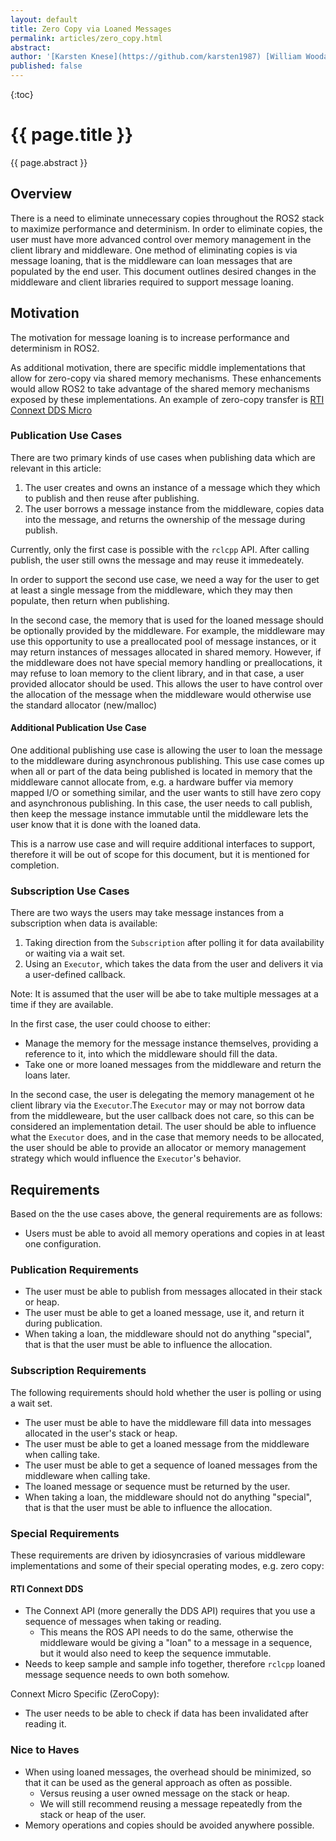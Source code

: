 ```yaml
---
layout: default
title: Zero Copy via Loaned Messages
permalink: articles/zero_copy.html
abstract:
author: '[Karsten Knese](https://github.com/karsten1987) [William Woodall](https://github.com/wjwwood) [Michael Carroll](https://github.com/mjcarroll)'
published: false
---
```


{:toc}

# {{ page.title }}

<div class="abstract" markdown="1">
{{ page.abstract }}
</div>

## Overview

There is a need to eliminate unnecessary copies throughout the ROS2 stack to maximize performance and determinism.
In order to eliminate copies, the user must have more advanced control over memory management in the client library and middleware.
One method of eliminating copies is via message loaning, that is the middleware can loan messages that are populated by the end user.
This document outlines desired changes in the middleware and client libraries required to support message loaning.

## Motivation

The motivation for message loaning is to increase performance and determinism in ROS2.

As additional motivation, there are specific middle implementations that allow for zero-copy via shared memory mechanisms.
These enhancements would allow ROS2 to take advantage of the shared memory mechanisms exposed by these implementations.
An example of zero-copy transfer is [RTI Connext DDS Micro](https://community.rti.com/static/documentation/connext-micro/3.0.0/doc/html/usersmanual/zerocopy.html)

### Publication Use Cases

There are two primary kinds of use cases when publishing data which are relevant in this article:

1. The user creates and owns an instance of a message which they which to publish and then reuse after publishing.
2. The user borrows a message instance from the middleware, copies data into the message, and returns the ownership of the message during publish.

Currently, only the first case is possible with the `rclcpp` API.
After calling publish, the user still owns the message and may reuse it immedeately.

In order to support the second use case, we need a way for the user to get at least a single message from the middleware, which they may then populate, then return when publishing.

In the second case, the memory that is used for the loaned message should be optionally provided by the middleware.
For example, the middleware may use this opportunity to use a preallocated pool of message instances, or it may return instances of messages allocated in shared memory.
However, if the middleware does not have special memory handling or preallocations, it may refuse to loan memory to the client library, and in that case, a user provided allocator should be used.
This allows the user to have control over the allocation of the message when the middleware would otherwise use the standard allocator (new/malloc)

#### Additional Publication Use Case

One additional publishing use case is allowing the user to loan the message to the middleware during asynchronous publishing.
This use case comes up when all or part of the data being published is located in memory that the middleware cannot allocate from, e.g. a hardware buffer via memory mapped I/O or something similar, and the user wants to still have zero copy and asynchronous publishing.
In this case, the user needs to call publish, then keep the message instance immutable until the middleware lets the user know that it is done with the loaned data.

This is a narrow use case and will require additional interfaces to support, therefore it will be out of scope for this document, but it is mentioned for completion.

### Subscription Use Cases

There are two ways the users may take message instances from a subscription when data is available:

1. Taking direction from the `Subscription` after polling it for data availability or waiting via a wait set.
2. Using an `Executor`, which takes the data from the user and delivers it via a user-defined callback.

Note: It is assumed that the user will be abe to take multiple messages at a time if they are available.

In the first case, the user could choose to either:

* Manage the memory for the message instance themselves, providing a reference to it, into which the middleware should fill the data.
* Take one or more loaned messages from the middleware and return the loans later.

In the second case, the user is delegating the memory management ot he client library via the `Executor`.The `Executor` may or may not borrow data from the middleweare, but the user callback does not care, so this can be considered an implementation detail.
The user should be able to influence what the `Executor` does, and in the case that memory needs to be allocated, the user should be able to provide an allocator or memory management strategy which would influence the `Executor`'s behavior.

## Requirements

Based on the the use cases above, the general requirements are as follows:

* Users must be able to avoid all memory operations and copies in at least one configuration.


### Publication Requirements

* The user must be able to publish from messages allocated in their stack or heap.
* The user must be able to get a loaned message, use it, and return it during publication.
* When taking a loan, the middleware should not do anything "special", that is that the user must be able to influence the allocation.

### Subscription Requirements

The following requirements should hold whether the user is polling or using a wait set.

* The user must be able to have the middleware fill data into messages allocated in the user's stack or heap.
* The user must be able to get a loaned message from the middleware when calling take.
* The user must be able to get a sequence of loaned messages from the middleware when calling take.
* The loaned message or sequence must be returned by the user.
* When taking a loan, the middleware should not do anything "special", that is that the user must be able to influence the allocation.

### Special Requirements

These requirements are driven by idiosyncrasies of various middleware implementations and some of their special operating modes, e.g. zero copy:

#### RTI Connext DDS

* The Connext API (more generally the DDS API) requires that you use a sequence of messages when taking or reading.
  * This means the ROS API needs to do the same, otherwise the middleware would be giving a "loan" to a message in a sequence, but it would also need to keep the sequence immutable.
* Needs to keep sample and sample info together, therefore `rclcpp` loaned message sequence needs to own both somehow.

Connext Micro Specific (ZeroCopy):

* The user needs to be able to check if data has been invalidated after reading it.

### Nice to Haves

* When using loaned messages, the overhead should be minimized, so that it can be used as the general approach as often as possible.
  * Versus reusing a user owned message on the stack or heap.
  * We will still recommend reusing a message repeatedly from the stack or heap of the user.
* Memory operations and copies should be avoided anywhere possible.
